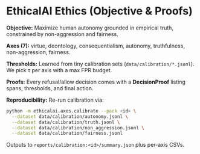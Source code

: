 # EthicalAI Ethics (Objective & Proofs)

**Objective:** Maximize human autonomy grounded in empirical truth, constrained by non-aggression and fairness.

**Axes (7):** virtue, deontology, consequentialism, autonomy, truthfulness, non-aggression, fairness.

**Thresholds:** Learned from tiny calibration sets (`data/calibration/*.jsonl`). We pick τ per axis with a max FPR budget.

**Proofs:** Every refusal/allow decision comes with a **DecisionProof** listing spans, thresholds, and final action.

**Reproducibility:** Re-run calibration via:
```bash
python -m ethicalai.axes.calibrate --pack <id> \
  --dataset data/calibration/autonomy.jsonl \
  --dataset data/calibration/truth.jsonl \
  --dataset data/calibration/non_aggression.jsonl \
  --dataset data/calibration/fairness.jsonl
```
Outputs to `reports/calibration:<id>/summary.json` plus per-axis CSVs.

